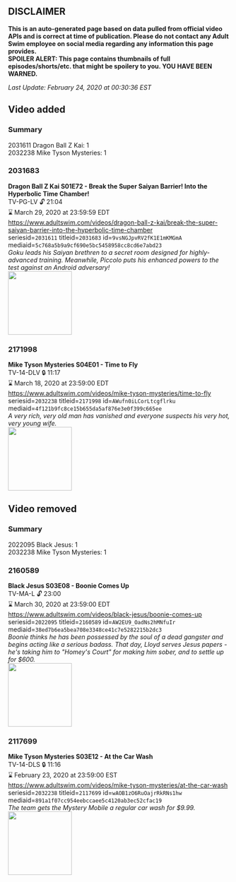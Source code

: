 ## DISCLAIMER
**This is an auto-generated page based on data pulled from official video APIs and is correct at time of publication. Please do not contact any Adult Swim employee on social media regarding any information this page provides.**  
**SPOILER ALERT: This page contains thumbnails of full episodes/shorts/etc. that might be spoilery to you. YOU HAVE BEEN WARNED.**  

_Last Update: February 24, 2020 at 00:30:36 EST_
## Video added
### Summary
2031611 Dragon Ball Z Kai: 1  
2032238 Mike Tyson Mysteries: 1  
### 2031683
**Dragon Ball Z Kai S01E72 - Break the Super Saiyan Barrier! Into the Hyperbolic Time Chamber!**  
TV-PG-LV 🔓 21:04  
⌛ March 29, 2020 at 23:59:59 EDT  
https://www.adultswim.com/videos/dragon-ball-z-kai/break-the-super-saiyan-barrier-into-the-hyperbolic-time-chamber  
seriesid=`2031611` titleid=`2031683` id=`9vsNGJpvRV2fK1E1mKMGmA` mediaid=`5c768a5b9a9cf690e5bc5458958cc8cd6e7abd23`  
_Goku leads his Saiyan brethren to a secret room designed for highly-advanced training. Meanwhile, Piccolo puts his enhanced powers to the test against an Android adversary!_  
<a href="https://media.cdn.adultswim.com/uploads/20191210/thumbnails/2_191210167138-dragonballzkai_072_air_cid-2TWPG.jpg"><img src="https://media.cdn.adultswim.com/uploads/20191210/thumbnails/2_191210167138-dragonballzkai_072_air_cid-2TWPG.jpg" height="144px" /></a>
### 2171998
**Mike Tyson Mysteries S04E01 - Time to Fly**  
TV-14-DLV 🔒 11:17  
⌛ March 18, 2020 at 23:59:00 EDT  
https://www.adultswim.com/videos/mike-tyson-mysteries/time-to-fly  
seriesid=`2032238` titleid=`2171998` id=`AWufn0iLCorLtcgflrku` mediaid=`4f121b9fc8ce15b655da5af876e3e0f399c665ee`  
_A very rich, very old man has vanished and everyone suspects his very hot, very young wife._  
<a href="https://i.cdn.turner.com/adultswim/big/image-upload/thumbnails/thumb-2_image-15617511403472.jpg"><img src="https://i.cdn.turner.com/adultswim/big/image-upload/thumbnails/thumb-2_image-15617511403472.jpg" height="144px" /></a>
## Video removed
### Summary
2022095 Black Jesus: 1  
2032238 Mike Tyson Mysteries: 1  
### 2160589
**Black Jesus S03E08 - Boonie Comes Up**  
TV-MA-L 🔓 23:00  
⌛ March 30, 2020 at 23:59:00 EDT  
https://www.adultswim.com/videos/black-jesus/boonie-comes-up  
seriesid=`2022095` titleid=`2160589` id=`AW2EU9_OadNs2hMNfuIr` mediaid=`38ed7b6ea5bea708e3348ce41c7e5282215b2dc3`  
_Boonie thinks he has been possessed by the soul of a dead gangster and begins acting like a serious badass.  That day, Lloyd serves Jesus papers - he's taking him to "Homey's Court" for making him sober, and to settle up for $600._  
<a href="https://media.cdn.adultswim.com/uploads/20191015/thumbnails/2_1910151122333-blackjesus_308_air_cid-3HCRM.jpg"><img src="https://media.cdn.adultswim.com/uploads/20191015/thumbnails/2_1910151122333-blackjesus_308_air_cid-3HCRM.jpg" height="144px" /></a>
### 2117699
**Mike Tyson Mysteries S03E12 - At the Car Wash**  
TV-14-DLS 🔒 11:16  
⌛ February 23, 2020 at 23:59:00 EST  
https://www.adultswim.com/videos/mike-tyson-mysteries/at-the-car-wash  
seriesid=`2032238` titleid=`2117699` id=`wAOB1zO6RuOajrRkRNs1hw` mediaid=`891a1f07cc954eebccaee5c4120ab3ec52cfac19`  
_The team gets the Mystery Mobile a regular car wash for $9.99._  
<a href="https://i.cdn.turner.com/adultswim/big/image-upload/thumbnails/thumb-2_image-15202809519965.jpg"><img src="https://i.cdn.turner.com/adultswim/big/image-upload/thumbnails/thumb-2_image-15202809519965.jpg" height="144px" /></a>
